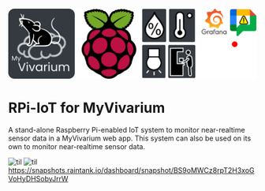 ![Logo](https://github.com/myvivarium/RPi-IoT/blob/main/images/IoT_graphical_abstract-mod.webp)

# RPi-IoT for MyVivarium

A stand-alone Raspberry Pi-enabled IoT system to monitor near-realtime sensor data in a MyVivarium web app. This system can also be used on its own to monitor near-realtime sensor data.


![til](./images/IOTsensors1.gif)
![til](./images/IOTsensors2.gif)
https://snapshots.raintank.io/dashboard/snapshot/BS9oMWCz8rpT2H3xoGVoHyDHSobyJrrW
